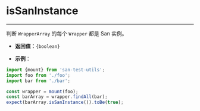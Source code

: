 # isSanInstance
---

判断 `WrapperArray` 的每个 `Wrapper` 都是 San 实例。

* **返回值**：`{boolean}`

* **示例**：

```js
import {mount} from 'san-test-utils';
import foo from './foo';
import bar from './bar';

const wrapper = mount(foo);
const barArray = wrapper.findAll(bar);
expect(barArray.isSanInstance()).toBe(true);
```
